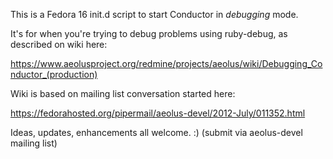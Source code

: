 This is a Fedora 16 init.d script to start Conductor
in *debugging* mode.

It's for when you're trying to debug problems using
ruby-debug, as described on wiki here:

  https://www.aeolusproject.org/redmine/projects/aeolus/wiki/Debugging_Conductor_(production)

Wiki is based on mailing list conversation started here:

  https://fedorahosted.org/pipermail/aeolus-devel/2012-July/011352.html

Ideas, updates, enhancements all welcome. :)
(submit via aeolus-devel mailing list)
